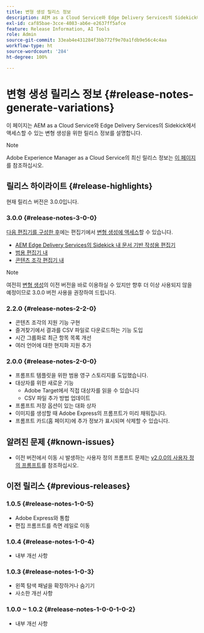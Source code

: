 ```yaml
---
title: 변형 생성 릴리스 정보
description: AEM as a Cloud Service와 Edge Delivery Services의 Sidekick에서 액세스할 수 있는 변형 생성을 위한 릴리스 정보
exl-id: caf85bae-3cce-4083-ab6e-e2637ff5afce
feature: Release Information, AI Tools
role: Admin
source-git-commit: 33eab4e431284f3bb772f9e70a1fdb9e56c4c4aa
workflow-type: ht
source-wordcount: '284'
ht-degree: 100%

---
```


# 변형 생성 릴리스 정보 {#release-notes-generate-variations}

이 페이지는 AEM as a Cloud Service와 Edge Delivery Services의 Sidekick에서 액세스할 수 있는 변형 생성을 위한 릴리스 정보를 설명합니다.

>[!NOTE]
>
>Adobe Experience Manager as a Cloud Service의 최신 릴리스 정보는 [이 페이지](/help/release-notes/release-notes-cloud/release-notes-current.md)를 참조하십시오.

## 릴리스 하이라이트 {#release-highlights}

현재 릴리스 버전은 3.0.0입니다.

### 3.0.0 {#release-notes-3-0-0}

[다음 편집기를 구성한 후](#access-generate-variations)에는 편집기에서 [변형 생성에 액세스](/help/generative-ai/generate-variations-integrated-editor.md#access-generate-variations)할 수 있습니다.

* [AEM Edge Delivery Services의 Sidekick 내 문서 기반 작성용 편집기](/help/generative-ai/generate-variations-integrated-editor.md#access-aem-sidekick)
* [범용 편집기 내](/help/generative-ai/generate-variations-integrated-editor.md#access-aem-universal-editor)
* [콘텐츠 조각 편집기 내](/help/generative-ai/generate-variations-integrated-editor.md#access-aem-content-fragment-editor)

>[!NOTE]
>
>여전히 [변형 생성](/help/generative-ai/generate-variations.md)의 이전 버전을 바로 이용하실 수 있지만 향후 더 이상 사용되지 않을 예정이므로 3.0.0 버전 사용을 권장하여 드립니다.

### 2.2.0 {#release-notes-2-2-0}

* 콘텐츠 조각의 지원 기능 구현
* 즐겨찾기에서 결과를 CSV 파일로 다운로드하는 기능 도입
* 시간 그룹화로 최근 항목 목록 개선
* 여러 언어에 대한 현지화 지원 추가

### 2.0.0 {#release-notes-2-0-0}

* 프롬프트 템플릿을 위한 범용 영구 스토리지를 도입했습니다.
* 대상자를 위한 새로운 기능
   * Adobe Target에서 직접 대상자를 읽을 수 있습니다
   * CSV 파일 추가 방법 업데이트
* 프롬프트 저장 옵션이 있는 대화 상자
* 이미지를 생성할 때 Adobe Express의 프롬프트가 미리 채워집니다.
* 프롬프트 카드(홈 페이지)에 추가 정보가 표시되며 삭제할 수 있습니다.

## 알려진 문제 {#known-issues}

* 이전 버전에서 이동 시 발생하는 사용자 정의 프롬프트 문제는 [v2.0.0의 사용자 정의 프롬프트](/help/generative-ai/generate-variations.md#custom-prompts-v200)를 참조하십시오.

## 이전 릴리스 {#previous-releases}

### 1.0.5 {#release-notes-1-0-5}

* Adobe Express와 통합
* 편집 프롬프트를 측면 레일로 이동

### 1.0.4 {#release-notes-1-0-4}

* 내부 개선 사항

### 1.0.3 {#release-notes-1-0-3}

* 왼쪽 탐색 패널을 확장하거나 숨기기
* 사소한 개선 사항

### 1.0.0 ~ 1.0.2 {#release-notes-1-0-0-1-0-2}

* 내부 개선 사항
